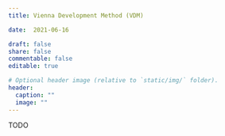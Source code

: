 ```yaml
---
title: Vienna Development Method (VDM)

date:  2021-06-16

draft: false
share: false
commentable: false
editable: true

# Optional header image (relative to `static/img/` folder).
header:
  caption: ""
  image: ""
---
```


TODO
